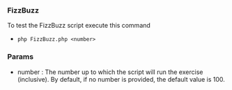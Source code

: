 ### FizzBuzz

To test the FizzBuzz script execute this command

- `php FizzBuzz.php <number>`

### Params

- number : The number up to which the script will run the exercise (inclusive). By default, if no number is provided, the default value is 100.